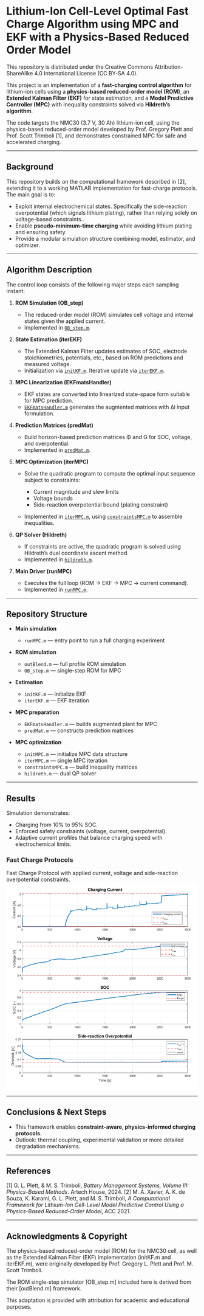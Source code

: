 # Lithium-Ion Cell-Level Optimal Fast Charge Algorithm using MPC and EKF with a Physics-Based Reduced Order Model
This repository is distributed under the Creative Commons Attribution-ShareAlike 4.0 International License (CC BY-SA 4.0).

This project is an implementation of a **fast-charging control algorithm** for lithium-ion cells using a **physics-based reduced-order model (ROM)**, an **Extended Kalman Filter (EKF)** for state estimation, and a **Model Predictive Controller (MPC)** with inequality constraints solved via **Hildreth’s algorithm**.

The code targets the NMC30 (3.7 V, 30 Ah) lithium-ion cell, using the physics-based reduced-order model developed by Prof. Gregory Plett and Prof. Scott Trimboli \[1], and demonstrates constrained MPC for safe and accelerated charging.

---

## Background

This repository builds on the computational framework described in \[2], extending it to a working MATLAB implementation for fast-charge protocols. The main goal is to:

* Exploit internal electrochemical states. Specifically the side-reaction overpotential (which signals lithium plating), rather than relying solely on voltage-based constraints..
* Enable **pseudo-minimum-time charging** while avoiding lithium plating and ensuring safety.
* Provide a modular simulation structure combining model, estimator, and optimizer.

---

## Algorithm Description

The control loop consists of the following major steps each sampling instant:

1. **ROM Simulation (OB\_step)**

   * The reduced-order model (ROM) simulates cell voltage and internal states given the applied current.
   * Implemented in [`OB_step.m`](src/MPC-EKF4FastCharge/OB_step.m).

2. **State Estimation (iterEKF)**

   * The Extended Kalman Filter updates estimates of SOC, electrode stoichiometries, potentials, etc., based on ROM predictions and measured voltage.
   * Initialization via [`initKF.m`](src/UTILITY/initKF.m). Iterative update via [`iterEKF.m`](src/UTILITY/iterEKF.m).

3. **MPC Linearization (EKFmatsHandler)**

   * EKF states are converted into linearized state-space form suitable for MPC prediction.
   * [`EKFmatsHandler.m`](src/MPC-EKF4FastCharge/EKFmatsHandler.m) generates the augmented matrices with Δi input formulation.

4. **Prediction Matrices (predMat)**

   * Build horizon-based prediction matrices Φ and G for SOC, voltage, and overpotential.
   * Implemented in [`predMat.m`](src/MPC-EKF4FastCharge/predMat.m).

5. **MPC Optimization (iterMPC)**

   * Solve the quadratic program to compute the optimal input sequence subject to constraints:

     * Current magnitude and slew limits
     * Voltage bounds
     * Side-reaction overpotential bound (plating constraint)
   * Implemented in [`iterMPC.m`](src/MPC-EKF4FastCharge/iterMPC.m), using [`constraintsMPC.m`](src/MPC-EKF4FastCharge/constraintsMPC.m) to assemble inequalities.

6. **QP Solver (Hildreth)**

   * If constraints are active, the quadratic program is solved using Hildreth’s dual coordinate ascent method.
   * Implemented in [`hildreth.m`](src/MPC-EKF4FastCharge/hildreth.m).

7. **Main Driver (runMPC)**

   * Executes the full loop (ROM → EKF → MPC → current command).
   * Implemented in [`runMPC.m`](src/MPC-EKF4FastCharge/runMPC.m).

---

## Repository Structure

* **Main simulation**

  * `runMPC.m` — entry point to run a full charging experiment
* **ROM simulation**

  * `outBlend.m` — full profile ROM simulation
  * `OB_step.m` — single-step ROM for MPC
* **Estimation**

  * `initKF.m` — initialize EKF
  * `iterEKF.m` — EKF iteration
* **MPC preparation**

  * `EKFmatsHandler.m` — builds augmented plant for MPC
  * `predMat.m` — constructs prediction matrices
* **MPC optimization**

  * `initMPC.m` — initialize MPC data structure
  * `iterMPC.m` — single MPC iteration
  * `constraintsMPC.m` — build inequality matrices
  * `hildreth.m` — dual QP solver

---

## Results

Simulation demonstrates:

* Charging from 10% to 95% SOC.
* Enforced safety constraints (voltage, current, overpotential).
* Adaptive current profiles that balance charging speed with electrochemical limits.

### Fast Charge Protocols
Fast Charge Protocol with applied current, voltage and side-reaction overpotential constraints.
![Fast Charge Protocol with Side-Reaction Constraint](assets/MPCEKF1095Phise.png)

---

## Conclusions & Next Steps

* This framework enables **constraint-aware, physics-informed charging protocols**.
* Outlook: thermal coupling, experimental validation or more detailed degradation mechanisms.

---

## References

\[1] G. L. Plett, & M. S. Trimboli, *Battery Management Systems, Volume III: Physics-Based Methods*. Artech House, 2024.
\[2] M. A. Xavier, A. K. de Souza, K. Karami, G. L. Plett, and M. S. Trimboli, *A Computational Framework for Lithium-Ion Cell-Level Model Predictive Control Using a Physics-Based Reduced-Order Model*, ACC 2021.

---

## Acknowledgments & Copyright

The physics-based reduced-order model (ROM) for the NMC30 cell, as well as the Extended Kalman Filter (EKF) implementation (initKF.m and iterEKF.m), were originally developed by Prof. Gregory L. Plett and Prof. M. Scott Trimboli.

The ROM single-step simulator [OB_step.m] included here is derived from their [outBlend.m] framework.

This adaptation is provided with attribution for academic and educational purposes.